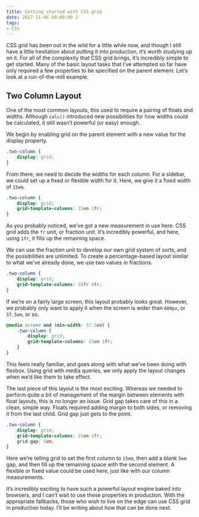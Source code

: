 ```yaml
---
title: Getting started with CSS grid
date: 2017-11-06 00:00:00 Z
tags:
- CSS
---
```


CSS grid has been out in the wild for a little while now, and though I still have a little hesitation about putting it into production, it’s worth studying up on it. For all of the complexity that CSS grid brings, it’s incredibly simple to get started. Many of the basic layout tasks that I’ve attempted so far have only required a few properties to be specified on the parent element. Let’s look at a run-of-the-mill example.

## Two Column Layout

One of the most common layouts, this used to require a pairing of floats and widths. Although `calc()` introduced new possibilities for how widths could be calculated, it still wasn’t powerful (or easy) enough.

We begin by enabling grid on the parent element with a new value for the display property.

```css
.two-column {
	display: grid;
}
```

From there, we need to decide the widths for each column. For a sidebar, we could set up a fixed or flexible width for it. Here, we give it a fixed width of `15em`.

```css
.two-column {
	display: grid;
	grid-template-columns: 15em 1fr;
}
```

As you probably noticed, we’ve got a new measurement in use here. CSS grid adds the `fr` unit, or fraction unit. It’s incredibly powerful, and here, using `1fr`, it fills up the remaining space.

We can use the fraction unit to develop our own grid system of sorts, and the possibilities are unlimited. To create a percentage-based layout similar to what we’ve already done, we use two values in fractions.

```css
.two-column {
	display: grid;
	grid-template-columns: 10fr 4fr;
}
```

If we’re on a fairly large screen, this layout probably looks great. However, we probably only want to apply it when the screen is wider than `600px`, or `37.5em`, or so.

```css
@media screen and (min-width: 37.5em) {
	.two-column {
		display: grid;
		grid-template-columns: 15em 1fr;
	}
}
```

This feels really familiar, and goes along with what we’ve been doing with flexbox. Using grid with media queries, we only apply the layout changes when we’d like them to take effect.

The last piece of this layout is the most exciting. Whereas we needed to perform quite a bit of management of the margin between elements with float layouts, this is no longer an issue. Grid gap takes care of this in a clean, simple way. Floats required adding margin to both sides, or removing it from the last child. Grid gap just gets to the point.

```css
.two-column {
	display: grid;
	grid-template-columns: 15em 1fr;
	grid-gap: 5em;
}
```

Here we’re telling grid to set the first column to `15em`, then add a blank `5em` gap, and then fill up the remaining space with the second element. A flexible or fixed value could be used here, just like with our column measurements.

It’s incredibly exciting to have such a powerful layout engine baked into browsers, and I can’t wait to use these properties in production. With the appropriate fallbacks, those who wish to live on the edge can use CSS grid in production today. I’ll be writing about how that can be done next.
